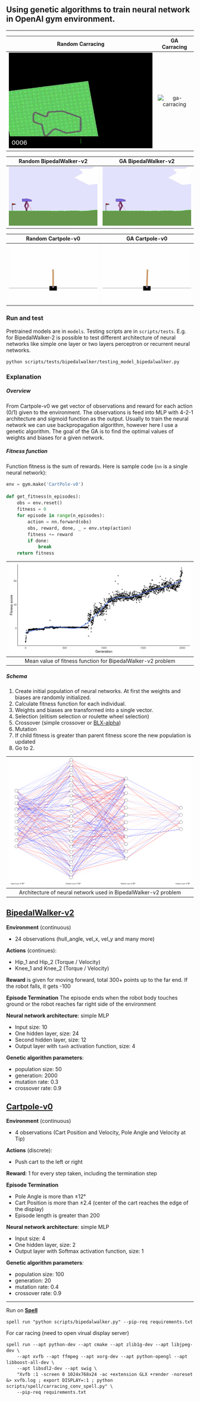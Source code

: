 ## Using genetic algorithms to train neural network in OpenAI gym environment. 
***
| Random Carracing | GA Carracing |
| ------------- |:-------------:|
| ![ga-carracing](docs/carracing/carracing_example_random.gif) | ![ga-carracing](docs/carracing/carracing_example_gen=1495_C=0.8_M=0.4_P=50_S=426.gif) |

 | Random BipedalWalker-v2 | GA BipedalWalker-v2 | 
| ------------- |:-------------:|
| ![mlp_bipedal](docs/bipedalwalker/bipedalwalker_random.gif) | ![mlp_bipedal](docs/bipedalwalker/mlp_bipedalwalker.gif) |

 | Random Cartpole-v0 | GA Cartpole-v0 | 
| ------------- |:-------------:|
| ![cartpole-random](docs/cartpole/cartpole_random.gif) | ![cartpole-random](docs/cartpole/cartpole_nn.gif) | $1600 |


### Run and test
Pretrained models are in `models`. Testing scripts are in `scripts/tests`.
E.g. for BipedalWalker-2 is possible to test different architecture of neural networks like simple one layer or two layers perceptron or recurrent neural networks.

```shell script
python scripts/tests/bipedalwalker/testing_model_bipedalwalker.py
```


### Explanation

##### Overview
From Cartpole-v0 we get vector of observations and reward for each action (0/1) given to the environment.
The observations is feed into MLP with 4-2-1 architecture and sigmoid function as the output.
Usually to train the neural network we can use backpropagation algorithm, however here I use a genetic algorithm.
The goal of the GA is to find the optimal values of weights and biases for a given network. 

##### Fitness function

Function fitness is the sum of rewards. Here is sample code (`nn` is a single neural network):
```python
env = gym.make('CartPole-v0')

def get_fitness(n_episodes):
    obs = env.reset()
    fitness = 0
    for episode in range(n_episodes):
        action = nn.forward(obs)
        obs, reward, done, _ = env.step(action)
        fitness += reward
        if done:
            break
    return fitness
```

| ![fitenss_function](docs/bipedalwalker/fitness_function.png) |
|:---:| 
| Mean value of fitness function for BipedalWalker-v2 problem |


##### Schema

1. Create initial population of neural networks. At first the weights and biases are randomly initialized.
2. Calculate fitness function for each individual.
3. Weights and biases are transformed into a single vector.
4. Selection (elitism selection or roulette wheel selection)
5. Crossover (simple crossover or [BLX-alpha](http://www.tomaszgwiazda.com/blendX.htm))
6. Mutation
7. If child fitness is greater than parent fitness score the new population is updated
8. Go to 2.

| ![mlp-cartpole](docs/bipedalwalker/mlp.png) |
|:---:| 
| Architecture of neural network used in BipedalWalker-v2 problem |

## [BipedalWalker-v2](https://github.com/openai/gym/wiki/BipedalWalker-v2)

**Environment** (continuous)
 - 24 observations (hull_angle, vel_x, vel_y and many more)

**Actions** (continues):
 - Hip_1 and Hip_2 (Torque / Velocity)
 - Knee_1 and Knee_2 (Torque / Velocity)
 
**Reward** is given for moving forward, total 300+ points up to the far end. 
If the robot falls, it gets -100

**Episode Termination**
The episode ends when the robot body touches ground or the robot reaches far right side of the environment

**Neural network architecture**: simple MLP
 - Input size: 10
 - One hidden layer, size: 24
 - Second hidden layer, size: 12
 - Output layer with `tanh` activation function, size: 4
 
**Genetic algorithm parameters**:
 - population size: 50
 - generation: 2000
 - mutation rate: 0.3
 - crossover rate: 0.9


## [Cartpole-v0](https://github.com/openai/gym/wiki/CartPole-v0)

**Environment** (continuous)
 - 4 observations (Cart Position and Velocity, Pole Angle and Velocity at Tip)

**Actions** (discrete):
 - Push cart to the left or right

**Reward**: 1 for every step taken, including the termination step

**Episode Termination**
 - Pole Angle is more than ±12°
 - Cart Position is more than ±2.4 (center of the cart reaches the edge of the display)
 - Episode length is greater than 200

**Neural network architecture**: simple MLP
 - Input size: 4
 - One hidden layer, size: 2
 - Output layer with Softmax activation function, size: 1
 
**Genetic algorithm parameters**:
 - population size: 100
 - generation: 20
 - mutation rate: 0.4
 - crossover rate: 0.9
 
***

Run on [**Spell**](https://web.spell.run/robjan/)
```shell script
spell run "python scripts/bipedalwalker.py" --pip-req requirements.txt
```
For car racing (need to open virual display server)
```shell script
spell run --apt python-dev --apt cmake --apt zlib1g-dev --apt libjpeg-dev \
	--apt xvfb --apt ffmpeg --apt xorg-dev --apt python-opengl --apt libboost-all-dev \
	--apt libsdl2-dev --apt swig \ 
	"Xvfb :1 -screen 0 1024x768x24 -ac +extension GLX +render -noreset &> xvfb.log ; export DISPLAY=:1 ; python scripts/spell/carracing_conv_spell.py" \ 
	--pip-req requirements.txt
```
